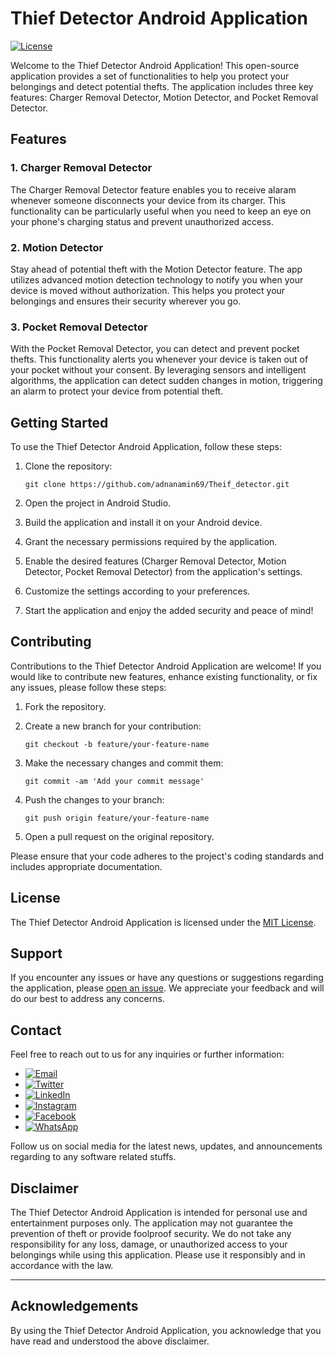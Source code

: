 
# Thief Detector Android Application

[![License](https://img.shields.io/badge/license-MIT-blue.svg)](https://opensource.org/licenses/MIT)

Welcome to the Thief Detector Android Application! This open-source application provides a set of functionalities to help you protect your belongings and detect potential thefts. The application includes three key features: Charger Removal Detector, Motion Detector, and Pocket Removal Detector.

## Features

### 1. Charger Removal Detector
The Charger Removal Detector feature enables you to receive alaram whenever someone disconnects your device from its charger. This functionality can be particularly useful when you need to keep an eye on your phone's charging status and prevent unauthorized access.

### 2. Motion Detector
Stay ahead of potential theft with the Motion Detector feature. The app utilizes advanced motion detection technology to notify you when your device is moved without authorization. This helps you protect your belongings and ensures their security wherever you go.

### 3. Pocket Removal Detector
With the Pocket Removal Detector, you can detect and prevent pocket thefts. This functionality alerts you whenever your device is taken out of your pocket without your consent. By leveraging sensors and intelligent algorithms, the application can detect sudden changes in motion, triggering an alarm to protect your device from potential theft.

## Getting Started

To use the Thief Detector Android Application, follow these steps:

1. Clone the repository:
   ```shell
   git clone https://github.com/adnanamin69/Theif_detector.git
   ```

2. Open the project in Android Studio.

3. Build the application and install it on your Android device.

4. Grant the necessary permissions required by the application.

5. Enable the desired features (Charger Removal Detector, Motion Detector, Pocket Removal Detector) from the application's settings.

6. Customize the settings according to your preferences.

7. Start the application and enjoy the added security and peace of mind!

## Contributing

Contributions to the Thief Detector Android Application are welcome! If you would like to contribute new features, enhance existing functionality, or fix any issues, please follow these steps:

1. Fork the repository.

2. Create a new branch for your contribution:
   ```shell
   git checkout -b feature/your-feature-name
   ```

3. Make the necessary changes and commit them:
   ```shell
   git commit -am 'Add your commit message'
   ```

4. Push the changes to your branch:
   ```shell
   git push origin feature/your-feature-name
   ```

5. Open a pull request on the original repository.

Please ensure that your code adheres to the project's coding standards and includes appropriate documentation.

## License

The Thief Detector Android Application is licensed under the [MIT License](LICENSE).

## Support

If you encounter any issues or have any questions or suggestions regarding the application, please [open an issue](https://github.com/your-username/thief-detector-app/issues). We appreciate your feedback and will do our best to address any concerns.


## Contact

Feel free to reach out to us for any inquiries or further information:

-  [![Email](https://img.shields.io/badge/Email-adnanamin69.aa@gmail.com-blue?style=flat&logo=gmail)](mailto:adnanamin69.aa@gmail.com)
-  [![Twitter](https://img.shields.io/badge/Twitter-%40amin69_a-blue?style=flat&logo=twitter)](https://twitter.com/amin69_a)
-  [![LinkedIn](https://img.shields.io/badge/LinkedIn-adnanamin69-blue?style=flat&logo=linkedin)](https://linkedin.com/in/adnanamin69)
-  [![Instagram](https://img.shields.io/badge/Instagram-%40adnanamin69.aa-purple?style=flat&logo=instagram)](https://instagram.com/adnanamin69.aa)
-  [![Facebook](https://img.shields.io/badge/Facebook-%40adnanamin69-blue?style=flat&logo=facebook)](https://facebook.com/adnanamin69)
-  [![WhatsApp](https://img.shields.io/badge/WhatsApp-%2B923063311094-green?style=flat&logo=whatsapp)](https://wa.me/923063311094)


Follow us on social media for the latest news, updates, and announcements regarding to any software related stuffs.


## Disclaimer

The Thief Detector Android Application is intended for personal use and entertainment purposes only. The application may not guarantee the prevention of theft or provide foolproof security. We do not take any responsibility for any loss, damage, or unauthorized access to your belongings while using this application. Please use it responsibly and in accordance with the law.

---
## Acknowledgements

By using the Thief Detector Android Application, you acknowledge that you have read and understood the above disclaimer.
